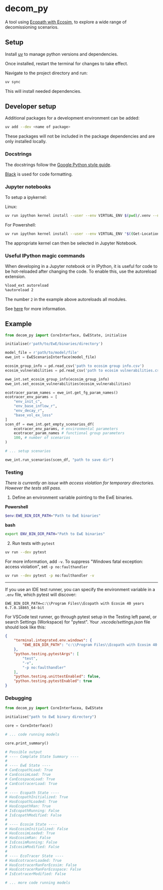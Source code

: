 # decom_py

A tool using [Ecopath with Ecosim](https://ecopath.org/), to explore a wide range of
decomissioning scenarios.

## Setup

Install [uv](https://docs.astral.sh/uv/#__tabbed_1_2) to manage python versions and
dependencies.

Once installed, restart the terminal for changes to take effect.

Navigate to the project directory and run:

```bash
uv sync
```

This will install needed dependencies.

## Developer setup

Additional packages for a development environment can be added:

```bash
uv add --dev <name of package>
```

These packages will not be included in the package dependencies and are only installed
locally.

### Docstrings

The docstrings follow the [Google Python style guide](https://google.github.io/styleguide/pyguide.html).

[Black](https://github.com/psf/black) is used for code formatting.

### Jupyter notebooks

To setup a ipykernel:

Linux:

```bash
uv run ipython kernel install --user --env VIRTUAL_ENV $(pwd)/.venv --name=decom_py
```

For Powershell:

```bash
uv run ipython kernel install --user --env VIRTUAL_ENV "$((Get-Location).Path)\.venv" --name=decom_py
```

The appropriate kernel can then be selected in Jupyter Notebook.

### Useful IPython magic commands

When developing in a Jupyter notebook or in IPython, it is useful for code to be
hot-reloaded after changing the code. To enable this, use the autoreload extension.

```bash
%load_ext autoreload
%autoreload 2
```

The number `2` in the example above autoreloads all modules.

See [here](https://ipython.readthedocs.io/en/stable/config/extensions/autoreload.html#magic-autoreload)
for more information.

## Example

```python
from decom_py import CoreInterface, EwEState, initialise

initialise(r'path/to/EwE/binaries/directory')

model_file = r'path/to/model/file'
ewe_int = EwEScenarioInterface(model_file)

ecosim_group_info = pd.read_csv('path to ecosim group info.csv')
ecosim_vulnerabilities = pd.read_csv('path to ecosim vulnerabilities.csv')

ewe_int.set_ecosim_group_info(ecosim_group_info)
ewe_int.set_ecosim_vulnerabilities(ecosim_vulnerabilities)

ecotracer_param_names = ewe_int.get_fg_param_names()
ecotracer_env_params = [
    "env_init_c",
    "env_base_inflow_r",
    "env_decay_r",
    "base_vol_ex_loss"
]
scen_df = ewe_int.get_empty_scenarios_df(
    ecotracer_env_params, # environmental parameters
    ecotracer_param_names # functional group parameters
    100, # number of scenarios
)

# ... setup scenarios

ewe_int.run_scenarios(scen_df, "path to save dir")
```

### Testing

*There is currently an issue with access violation for temporary directories. However the
tests still pass.*

1. Define an environment variable pointing to the EwE binaries.

**Powershell**
```Powershell
$env:EWE_BIN_DIR_PATH="Path to EwE binaries"
```

**bash**
```bash
export ENV_BIN_DIR_PATH="Path to EwE binaries"
```

2. Run tests with `pytest`

```bash
uv run --dev pytest
```

For more information, add `-v`. To suppress "Windows fatal exception: access violation",
set `-p no:faulthandler`
```bash
uv run --dev pytest -p no:faulthandler -v
```

---

If you use an IDE test runner, you can specify the environment variable in a `.env` file,
which pytest will discover:

```
EWE_BIN_DIR_PATH=c:\\Program Files\\Ecopath with Ecosim 40 years 6.7.0.18865_64-bit
```

For VSCode test runner, go through pytest setup in the Testing left panel, or search
 Settings (Workspace) for "pytest". Your _.vscode/settings.json_ file should look like this:

```json
{
    "terminal.integrated.env.windows": {
        "EWE_BIN_DIR_PATH": "c:\\Program Files\\Ecopath with Ecosim 40 years 6.7.0.18865_64-bit"
    },
    "python.testing.pytestArgs": [
        "test",
        "-v",
        "-p no:faulthandler"
    ],
    "python.testing.unittestEnabled": false,
    "python.testing.pytestEnabled": true
}
```


### Debugging

```python
from decom_py import CoreInterfacea, EwEState

initialise("path to EwE binary directory")

core = CoreInterface()

# ... code running models

core.print_summary()

# Possible output
# ---- Complate State Summary ----
#
# ---- EwE State ----
# CanEcopathLoad: True
# CanEcosimLoad: True
# CanEcospaceLoad: True
# CanEcotracerLoad: True
#
# ---- Ecopath State ----
# HasEcopathInitialized: True
# HasEcopathLoaded: True
# HasEcopathRan: True
# IsEcopathRunning: False
# IsEcopathModified: False
#
# ---- Ecosim State ----
# HasEcosimInitialized: False
# HasEcosimLoaded: True
# HasEcosimRan: False
# IsEcosimRunning: False
# IsEcosimModified: False
#
# ---- EcoTracer State ----
# HasEcotracerLoaded: True
# HasEcotracerRanForEcosim: False
# HasEcotracerRanForEcospace: False
# IsEcotracerModified: False

# ... more code running models
```
